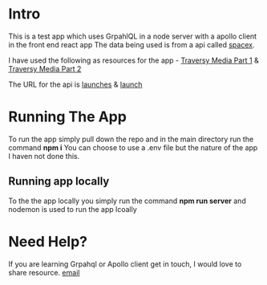 # Intro
This is a test app which uses GrpahlQL in a node server with a apollo client in the front end react app
The data being used is from a api called [spacex](https://docs.spacexdata.com/#eda45a06-9f05-40f1-a333-028f647ba797).

I have used the following as resources for the app - [Traversy Media Part 1](https://www.youtube.com/watch?app=desktop&v=SEMTj8w04Z8&feature=youtu.be) & [Traversy Media Part 2](https://www.youtube.com/watch?v=-XwkFm5a9lw)

The URL for the api is [launches](https://api.spacexdata.com/v3/launches) & [launch](https://api.spacexdata.com/v3/launches/{{flight_number}})

# Running The App
To run the app simply pull down the repo and in the main directory run the command **npm i**
You can choose to use a .env file but the nature of the app I haven not done this.

## Running app locally
To the the app locally you simply run the command **npm run server** and nodemon is used to run the app lcoally

# Need Help?
If you are learning Grpahql or Apollo client get in touch, I would love to share resource. [email](mailto:am.inspiredsolutions@gmail.com)

